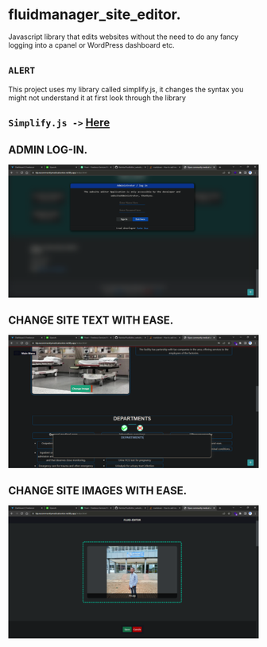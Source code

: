 # fluidmanager_site_editor.
Javascript library that edits websites without the need to do any fancy logging into a cpanel or WordPress dashboard etc.

## `ALERT`
This project uses my library called simplify.js, it changes the syntax you 
might not understand it at first look through the library

## `Simplify.js ->` [Here]([https://git@github.com:KatoIsa/Simplified_JS.git](https://github.com/KatoIsa/Simplified_JS.git))

## ADMIN LOG-IN.
![alt text](./Lib/icons/mdimage.png)

## CHANGE SITE TEXT WITH EASE.
![alt text](./Lib/icons/mdimage3.png)

## CHANGE SITE IMAGES WITH EASE.
![alt text](./Lib/icons/mdimage2.png)
